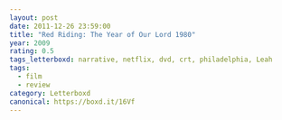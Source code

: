 ```yaml
---
layout: post 
date: 2011-12-26 23:59:00
title: "Red Riding: The Year of Our Lord 1980"
year: 2009
rating: 0.5
tags_letterboxd: narrative, netflix, dvd, crt, philadelphia, Leah
tags:
  - film
  - review
category: Letterboxd
canonical: https://boxd.it/16Vf
---
```

